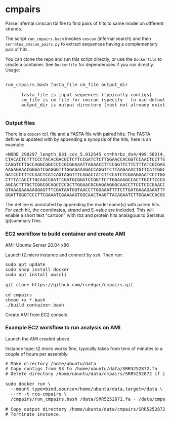 # cmpairs
Parse infernal cmscan tbl file to find pairs of hits to same model on different strands.

The script `run_cmpairs.bash` invokes `cmscan` (infernal search) and then `serratus_cmscan_pairs.py` to extract sequences having a complementary pair of hits.

You can clone the repo and run this script directly, or use the `Dockerfile` to create a container. See `Dockerfile` for dependencies if you run directly. Usage:

<pre>

run_cmpairs.bash fasta_file cm_file output_dir
  
      fasta_file is input sequences (typically contigs)
      cm_file is cm file for cmscan (specify - to use default dez.cm = DVR4 + hhrbz_dv4)
      output_dir is output directory (must not already exist)

</pre>

### Output files

There is a `cmscan` `tbl` file and a FASTA file with paired hits. The FASTA defline is updated with by appending a synopsis of the hits; here is an example:

<pre>
>NODE_290297_length_631_cov_5.012545 cm=hhrbz_dv4/499:582(4.4e-16)+,312:230(5.3e-16)-;
CTACACTCTTTCCCTACACGACGCTCTTCCGATCTCTTGGAACCACGGTCCAACTCCTTGACCTTAATCTCGATCTCATA
CAGGTCTTGCCAGGCGGCCCCCGCGGAAATTAGAACCTTCCGGTTCTTCTTTATCGCGAGAAGCTTCCTGAGAGCTTGTT
AAGAGAAACGGGATCGAGGGTTTGGAGAAAGACCAGGTTCTTAAGAAACTGTTCATTGGCTGCCTCGATTCGTTTCGTTG
GATCCCTTTCCAACTCATCAGTAGGTTTCAGACTATCTTCCATCTCGAAGAAATCCTTGGGTACCTATACGAATCTCCTT
CTTTATACCTTGCAACCGATTCGATGCGGATCCGGTTCTTGGAAAGCCACTTGCTTCCCGGCCAACGGCTTGGCGTTGCG
AGCACTTTGCTCGGCGCAGCCCCGCTTGGAACGCGAGAAGGGCAACCTTCCTCCCGAACCCGGTTCGAGGGTCGTTCGGA
GTAAAGAAAAAGGAGTTTCGATAATGGTAACCTTGGAAATTTTCTTGATGAAAGAAATTTCCGAAGCCATCCGAAGAGAA
GGATTGGGTCCCTTCGAAATCGAAAAGTGGCAACTAAGTTACAGAATCTTGGAACCACGGTCCAACTCCTT
</pre>

The defline is annotated by appending the model name(s) with paired hits. For each hit, the coordinates, strand and E-value are included. This will enable a short text "cartoon" with rbz and protein hits analagous to Serratus [p]summary files.

### EC2 workflow to build container and create AMI

AMI: Ubuntu Server 20.04 x86

Launch t2.micro instance and connect by ssh. Then run:

<pre>
sudo apt update
sudo snap install docker
sudo apt install awscli

git clone https://github.com/rcedgar/cmpairs.git

cd cmpairs
chmod +x *.bash
./build_container.bash
</pre>

Create AMI from EC2 console.

### Example EC2 workflow to run analysis on AMI

Launch the AMI created above.

Instance type: t2.micro works fine, typically takes from tens of minutes to a couple of hours per assembly.

<pre>
# Make directory /home/ubuntu/data
# Copy contigs from S3 to /home/ubuntu/data/SRR5252872.fa
# Delete directory /home/ubuntu/data/cmpairs/SRR5252872 if it already exists (error if it does)

sudo docker run \
  --mount type=bind,source=/home/ubuntu/data,target=/data \
  --rm -t rce-cmpairs \
  /cmpairs/run_cmpairs.bash /data/SRR5252872.fa - /data/cmpairs/SRR5252872
  
# Copy output directory /home/ubuntu/data/cmpairs/SRR5252872 to S3.
# Terminate instance.
</pre>
